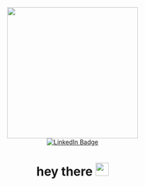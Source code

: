 <div id="header" align="center">
  <img src="https://media0.giphy.com/media/bJ4TVNYNUympPgcpem/giphy.gif?cid=ecf05e479gir5vkcmxcglhtzf3gdouypwhqfungo0b37sczz&ep=v1_gifs_search&rid=giphy.gif&ct=gf" width="300"/>
</div>
<div id="badges" align="center">
  <a href="your-linkedin-URL">
    <img src="https://img.shields.io/badge/LinkedIn-blue?style=for-the-badge&logo=linkedin&logoColor=white" alt="LinkedIn Badge"/>
  </a>
<div align="center">
<img src="https://komarev.com/ghpvc/?username=CodingVsc&style=flat-square&color=blue" alt=""/>
</div>
<h1>
  hey there
  <img src="https://media.giphy.com/media/hvRJCLFzcasrR4ia7z/giphy.gif" width="30px"/>
</h1>
